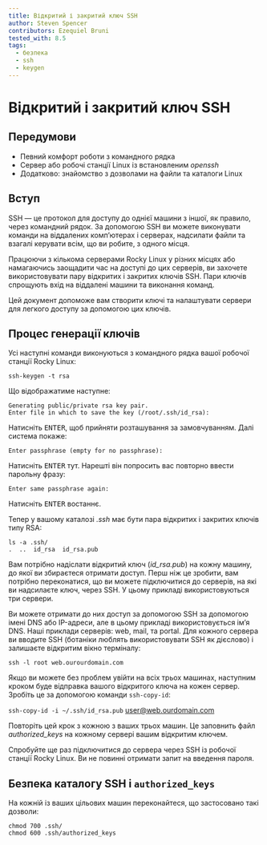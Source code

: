 ```yaml
---
title: Відкритий і закритий ключ SSH
author: Steven Spencer
contributors: Ezequiel Bruni
tested_with: 8.5
tags:
  - безпека
  - ssh
  - keygen
---
```


# Відкритий і закритий ключ SSH

## Передумови

* Певний комфорт роботи з командного рядка
* Сервер або робочі станції Linux із встановленим *openssh*
* Додатково: знайомство з дозволами на файли та каталоги Linux

## Вступ

SSH — це протокол для доступу до однієї машини з іншої, як правило, через командний рядок. За допомогою SSH ви можете виконувати команди на віддалених комп’ютерах і серверах, надсилати файли та взагалі керувати всім, що ви робите, з одного місця.

Працюючи з кількома серверами Rocky Linux у різних місцях або намагаючись заощадити час на доступі до цих серверів, ви захочете використовувати пару відкритих і закритих ключів SSH. Пари ключів спрощують вхід на віддалені машини та виконання команд.

Цей документ допоможе вам створити ключі та налаштувати сервери для легкого доступу за допомогою цих ключів.

## Процес генерації ключів

Усі наступні команди виконуються з командного рядка вашої робочої станції Rocky Linux:

```
ssh-keygen -t rsa
```

Що відображатиме наступне:

```
Generating public/private rsa key pair.
Enter file in which to save the key (/root/.ssh/id_rsa):
```

Натисніть <kbd>ENTER</kbd>, щоб прийняти розташування за замовчуванням. Далі система покаже:

`Enter passphrase (empty for no passphrase):`

Натисніть <kbd>ENTER</kbd> тут. Нарешті він попросить вас повторно ввести парольну фразу:

`Enter same passphrase again:`

Натисніть <kbd>ENTER</kbd> востаннє.

Тепер у вашому каталозі *.ssh* має бути пара відкритих і закритих ключів типу RSA:

```
ls -a .ssh/
.  ..  id_rsa  id_rsa.pub
```

Вам потрібно надіслати відкритий ключ (*id_rsa.pub*) на кожну машину, до якої ви збираєтеся отримати доступ. Перш ніж це зробити, вам потрібно переконатися, що ви можете підключитися до серверів, на які ви надсилаєте ключ, через SSH. У цьому прикладі використовуються три сервери.

Ви можете отримати до них доступ за допомогою SSH за допомогою імені DNS або IP-адреси, але в цьому прикладі використовується ім’я DNS. Наші приклади серверів: web, mail, та portal. Для кожного сервера ви вводите SSH (ботаніки люблять використовувати SSH як дієслово) і залишаєте відкритим вікно терміналу:

`ssh -l root web.ourourdomain.com`

Якщо ви можете без проблем увійти на всіх трьох машинах, наступним кроком буде відправка вашого відкритого ключа на кожен сервер. Зробіть це за допомогою команди `ssh-copy-id`:

`ssh-copy-id -i ~/.ssh/id_rsa.pub` user@web.ourdomain.com

Повторіть цей крок з кожною з ваших трьох машин. Це заповнить файл *authorized_keys* на кожному сервері вашим відкритим ключем.

Спробуйте ще раз підключитися до сервера через SSH із робочої станції Rocky Linux. Ви не повинні отримати запит на введення пароля.

## Безпека каталогу SSH і `authorized_keys`

На кожній із ваших цільових машин переконайтеся, що застосовано такі дозволи:

```
chmod 700 .ssh/
chmod 600 .ssh/authorized_keys
```
